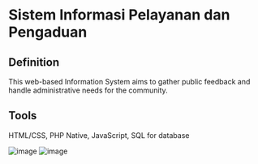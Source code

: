 <h1>Sistem Informasi Pelayanan dan Pengaduan</h1>
<h2>Definition</h2>
This web-based Information System aims to gather public feedback and handle administrative needs for the community.

<h2>Tools</h2>
HTML/CSS, PHP Native, JavaScript, SQL for database



![image](https://user-images.githubusercontent.com/70934025/205260953-94d58328-f0be-4182-94ce-aa643cf335dd.png)
![image](https://user-images.githubusercontent.com/70934025/205260963-b27fbee9-d13a-4b5b-b14b-59f909b3ef76.png)

